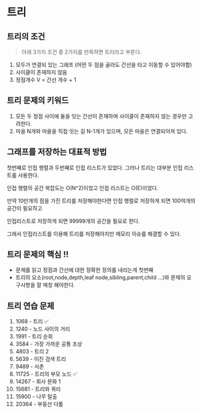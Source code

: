 # 트리 

## 트리의 조건 
> 아래 3가지 조건 중 2가지를 만족하면 트리라고 부른다.
1. 모두가 연결되 있는 그래프 (어떤 두 점을 골라도 간선을 타고 이동할 수 있어야함)
2. 사이클이 존재하지 않음 
3. 정점개수 V = 간선 개수 + 1

## 트리 문제의 키워드 
1. 모든 두 정점 사이에 둘을 잇는 간선이 존재하며 사이클이 존재하지 않는 경우만 고려한다. 
2. 마을 N개와 마을을 직접 잇는 길 N-1개가 있으며, 모든 마을은 연결되어져 있다. 

## 그래프를 저장하는 대표적 방법 
첫번째로 인접 행렬과 두번째로 인접 리스트가 있었다. 
그러나 트리는 대부분 인접 리스트를 사용한다. 

인접 행렬의 공간 복잡도는 O(N^2)이었고 인접 리스트는 O(E)이었다. 

만약 10만개의 점을 가진 트리를 저장해야한다면 인접 행렬로 저장하게 되면 100억개의 공간이 필요하고 

인접리스트로 저장하게 되면 99999개의 공간을 필요로 한다. 

그래서 인접리스트를 이용해 트리를 저장해야지만 메모리 이슈를 해결할 수 있다. 

## 트리 문제의 핵심 !! 

- 문제를 읽고 정점과 간선에 대한 정확한 정의를 내리는게 첫번째 
- 트리의 요소(root,node,depth,leaf node,sibling,parent,child ...)와 문제의 요구사항을 잘 매칭 해야한다.

## 트리 연습 문제 
1. 1068 - 트리 ✅
2. 1240 - 노드 사이의 거리
3. 1991 - 트리 순회
4. 3584 - 가장 가까운 공통 조상 
5. 4803 - 트리 2 
6. 5639 - 이진 검색 트리 
7. 9489 - 사촌
8. 11725 - 트리의 부모 노드 ✅
9. 14267 - 회사 문화 1
10. 15681 - 트리와 쿼리
11. 15900 - 나무 탈출 
12. 20364 - 부동산 다툼 